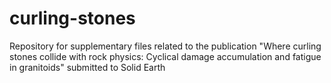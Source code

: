 # curling-stones
Repository for supplementary files related to the publication "Where curling stones collide with rock physics: Cyclical damage accumulation and fatigue in granitoids" submitted to Solid Earth
